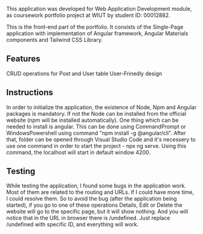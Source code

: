 This application was developed for Web Application Development module, as coursework portfolio project at WIUT by student ID: 00012882.

This is the front-end part of the portfolio. It consists of the Single-Page application with implementation of Angular framework, Angular Materials components and Tailwind CSS Library.

## Features
CRUD operations for Post and User table
User-Frinedly design

## Instructions
In order to initialize the application, the existence of Node, Npm and Angular packages is mandatory. If not the Node can be installed from the official website (npm will be installed automatically). One thing which can be needed to install is angular. This can be done using CommandPrompt or WindowsPowershell using command "npm install -g @angular/cli". After that, folder can be opened through Visual Studio Code and it's necessery to use one command in order to start the project - npx ng serve. Using this command, the localhost will start in default window 4200.

## Testing
While testing the application, I found some bugs in the application work. Most of them are related to the routing and URLs. If I could have more time, I could resolve them. So to avoid the bug (after the application being started), if you go to one of these operations Details, Edit or Delete the website will go to the specific page, but it will show nothing. And you will notice that in the URL in browser there is /undefined. Just replace /undefined with specific ID, and everything will work.
